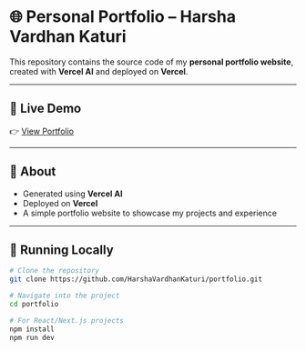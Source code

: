 # 🌐 Personal Portfolio – Harsha Vardhan Katuri

This repository contains the source code of my **personal portfolio website**, created with **Vercel AI** and deployed on **Vercel**.

---

## 🔹 Live Demo
👉 [View Portfolio](https://portfolio-blush-eight-42.vercel.app/)

---

## 🔹 About
- Generated using **Vercel AI**
- Deployed on **Vercel**
- A simple portfolio website to showcase my projects and experience

---

## 🔹 Running Locally

```bash
# Clone the repository
git clone https://github.com/HarshaVardhanKaturi/portfolio.git

# Navigate into the project
cd portfolio

# For React/Next.js projects
npm install
npm run dev



